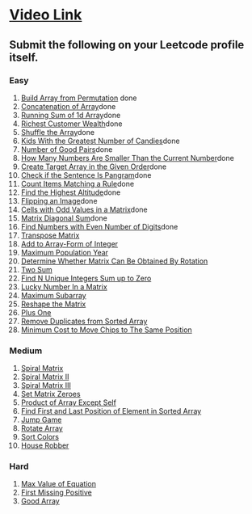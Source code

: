 # [Video Link](https://youtu.be/n60Dn0UsbEk)

## Submit the following on your Leetcode profile itself.

### Easy
1. [Build Array from Permutation](https://leetcode.com/problems/build-array-from-permutation/) done
2. [Concatenation of Array](https://leetcode.com/problems/concatenation-of-array/)done
3. [Running Sum of 1d Array](https://leetcode.com/problems/running-sum-of-1d-array/)done
4. [Richest Customer Wealth](https://leetcode.com/problems/richest-customer-wealth/)done
5. [Shuffle the Array](https://leetcode.com/problems/shuffle-the-array/)done
6. [Kids With the Greatest Number of Candies](https://leetcode.com/problems/kids-with-the-greatest-number-of-candies/)done
7. [Number of Good Pairs](https://leetcode.com/problems/number-of-good-pairs/)done
8. [How Many Numbers Are Smaller Than the Current Number](https://leetcode.com/problems/how-many-numbers-are-smaller-than-the-current-number/)done
9. [Create Target Array in the Given Order](https://leetcode.com/problems/create-target-array-in-the-given-order/)done
10. [Check if the Sentence Is Pangram](https://leetcode.com/problems/check-if-the-sentence-is-pangram/)done
11. [Count Items Matching a Rule](https://leetcode.com/problems/count-items-matching-a-rule/)done
12. [Find the Highest Altitude](https://leetcode.com/problems/find-the-highest-altitude/)done
13. [Flipping an Image](https://leetcode.com/problems/flipping-an-image/)done
14. [Cells with Odd Values in a Matrix](https://leetcode.com/problems/cells-with-odd-values-in-a-matrix/)done
15. [Matrix Diagonal Sum](https://leetcode.com/problems/matrix-diagonal-sum/)done
16. [Find Numbers with Even Number of Digits](https://leetcode.com/problems/find-numbers-with-even-number-of-digits/)done
17. [Transpose Matrix](https://leetcode.com/problems/transpose-matrix/)
18. [Add to Array-Form of Integer](https://leetcode.com/problems/add-to-array-form-of-integer/)
19. [Maximum Population Year](https://leetcode.com/problems/maximum-population-year/)
20. [Determine Whether Matrix Can Be Obtained By Rotation](https://leetcode.com/problems/determine-whether-matrix-can-be-obtained-by-rotation/)
21. [Two Sum](https://leetcode.com/problems/two-sum/)
22. [Find N Unique Integers Sum up to Zero](https://leetcode.com/problems/find-n-unique-integers-sum-up-to-zero/)
23. [Lucky Number In a Matrix](https://leetcode.com/problems/lucky-numbers-in-a-matrix/)
24. [Maximum Subarray](https://leetcode.com/problems/maximum-subarray/)
25. [Reshape the Matrix](https://leetcode.com/problems/reshape-the-matrix/)
26. [Plus One](https://leetcode.com/problems/plus-one/)
27. [Remove Duplicates from Sorted Array](https://leetcode.com/problems/remove-duplicates-from-sorted-array/)
28. [Minimum Cost to Move Chips to The Same Position](https://leetcode.com/problems/minimum-cost-to-move-chips-to-the-same-position/)

### Medium
1. [Spiral Matrix](https://leetcode.com/problems/spiral-matrix/)
2. [Spiral Matrix II](https://leetcode.com/problems/spiral-matrix-ii/)
3. [Spiral Matrix III](https://leetcode.com/problems/spiral-matrix-iii/)
4. [Set Matrix Zeroes](https://leetcode.com/problems/set-matrix-zeroes/)
5. [Product of Array Except Self](https://leetcode.com/problems/product-of-array-except-self/)
6. [Find First and Last Position of Element in Sorted Array](https://leetcode.com/problems/find-first-and-last-position-of-element-in-sorted-array/)
7. [Jump Game](https://leetcode.com/problems/jump-game/)
8. [Rotate Array](https://leetcode.com/problems/rotate-array/)
9. [Sort Colors](https://leetcode.com/problems/sort-colors/)
10. [House Robber](https://leetcode.com/problems/house-robber/)

### Hard
1. [Max Value of Equation](https://leetcode.com/problems/max-value-of-equation/)
2. [First Missing Positive](https://leetcode.com/problems/first-missing-positive/)
3. [Good Array](https://leetcode.com/problems/check-if-it-is-a-good-array/)
